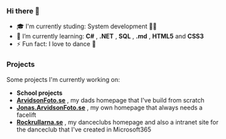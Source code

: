 ### Hi there 👋

- :mortar_board: I'm currently studing: System development 👨‍💻
- 🌱 I’m currently learning: **C#** , **.NET** , **SQL** , **.md** , **HTML5** and **CSS3**
- ⚡ Fun fact: I love to dance 🕺

### Projects
Some projects I'm currently working on:

- **School projects**
- **[ArvidsonFoto.se](https://ArvidsonFoto.se)** , my dads homepage that I've build from scratch
- **[Jonas.ArvidsonFoto.se](https://Jonas.ArvidsonFoto.se)** , my own homepage that always needs a facelift
- **[Rockrullarna.se](https://www.Rockrullarna.se)** , my danceclubs homepage and also a intranet site for the danceclub that I've created in Microsoft365


<!--
**pownas/pownas** is a ✨ _special_ ✨ repository because its `README.md` (this file) appears on your GitHub profile.

Here are some ideas to get you started:

- 🔭 I’m currently working on ...
- 🌱 I’m currently learning ...
- 👯 I’m looking to collaborate on ...
- 🤔 I’m looking for help with ...
- 💬 Ask me about ...
- 📫 How to reach me: ...
- 😄 Pronouns: ...
- ⚡ Fun fact: ...
-->
